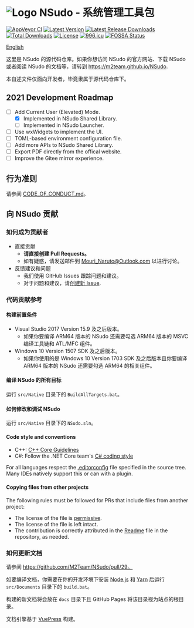 ﻿# ![Logo](Logo.png) NSudo - 系统管理工具包

[![AppVeyor CI](https://ci.appveyor.com/api/projects/status/github/M2Team/NSudo?branch=master&svg=true)](https://ci.appveyor.com/project/MouriNaruto/nsudo)
[![Latest Version](https://img.shields.io/github/release/M2Team/NSudo.svg)](https://github.com/M2Team/NSudo/releases/latest)
[![Latest Release Downloads](https://img.shields.io/github/downloads/M2Team/NSudo/latest/total.svg)](https://github.com/M2Team/NSudo/releases/latest)
[![Total Downloads](https://img.shields.io/github/downloads/M2Team/NSudo/total.svg)](https://github.com/M2Team/NSudo/releases)
[![License](https://img.shields.io/badge/license-MIT-green.svg)](License.md)
[![996.icu](https://img.shields.io/badge/link-996.icu-red.svg)](https://996.icu)
[![FOSSA Status](https://app.fossa.io/api/projects/git%2Bgithub.com%2FM2Team%2FNSudo.svg?type=shield)](https://app.fossa.io/projects/git%2Bgithub.com%2FM2Team%2FNSudo?ref=badge_shield)

[English](Readme.md)

这里是 NSudo 的源代码仓库。如果你想访问 NSudo 的官方网站、下载 NSudo 或者阅读
NSudo 的文档等，请转到 https://m2team.github.io/NSudo.

本自述文件仅面向开发者，毕竟隶属于源代码仓库下。

## 2021 Development Roadmap

- [ ] Add Current User (Elevated) Mode.
  - [x] Implemented in NSudo Shared Library.
  - [ ] Implemented in NSudo Launcher.
- [ ] Use wxWidgets to implement the UI.
- [ ] TOML-based environment configuration file.
- [ ] Add more APIs to NSudo Shared Library.
- [ ] Export PDF directly from the offical website.
- [ ] Improve the Gitee mirror experience.

## 行为准则

请参阅 [CODE_OF_CONDUCT.md](CODE_OF_CONDUCT.md)。

## 向 NSudo 贡献

### 如何成为贡献者

- 直接贡献
  - **请直接创建 Pull Requests。**
  - 如有疑惑，请发送邮件到 Mouri_Naruto@Outlook.com 以进行讨论。
- 反馈建议和问题
  - 我们使用 GitHub Issues 跟踪问题和建议。
  - 对于问题和建议，请[创建新 Issue](https://github.com/M2Team/NSudo/issues/new).

### 代码贡献参考

#### 构建前置条件

- Visual Studio 2017 Version 15.9 及之后版本。
  - 如果你要编译 ARM64 版本的 NSudo 还需要勾选 ARM64 版本的 MSVC 编译工具链和 
    ATL/MFC 组件。
- Windows 10 Version 1507 SDK 及之后版本。
  - 如果你使用的是 Windows 10 Version 1703 SDK 及之后版本且你要编译 ARM64 
    版本的 NSudo 还需要勾选 ARM64 的相关组件。

#### 编译 NSudo 的所有目标

运行 `src/Native` 目录下的 `BuildAllTargets.bat`。

#### 如何修改和调试 NSudo

运行 `src/Native` 目录下的 `NSudo.sln`。

#### Code style and conventions

- C++: [C++ Core Guidelines](https://github.com/isocpp/CppCoreGuidelines/blob/master/CppCoreGuidelines.md)
- C#: Follow the .NET Core team's [C# coding style](https://github.com/dotnet/corefx/blob/master/Documentation/coding-guidelines/coding-style.md)

For all languages respect the [.editorconfig](https://editorconfig.org/) file 
specified in the source tree. Many IDEs natively support this or can with a 
plugin.

#### Copying files from other projects

The following rules must be followed for PRs that include files from another 
project:
* The license of the file is
[permissive](https://en.wikipedia.org/wiki/Permissive_free_software_licence).
* The license of the file is left intact.
* The contribution is correctly attributed in the [Readme](Readme.md)
file in the repository, as needed.

### 如何更新文档

请参阅 https://github.com/M2Team/NSudo/pull/29。

如要编译文档，你需要在你的开发环境下安装 [Node.js](https://nodejs.org) 和 
[Yarn](https://yarnpkg.com) 后运行 `src/Documents` 目录下的 `build.bat`。

构建的新文档将会放在 `docs` 目录下且 GitHub Pages 将该目录视为站点的根目录。

文档引擎基于 [VuePress](https://v1.vuepress.vuejs.org) 构建。
